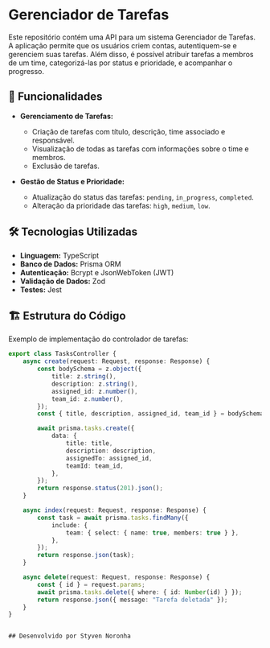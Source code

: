 # Gerenciador de Tarefas

Este repositório contém uma API para um sistema Gerenciador de Tarefas. A aplicação permite que os usuários criem contas, autentiquem-se e gerenciem suas tarefas. Além disso, é possível atribuir tarefas a membros de um time, categorizá-las por status e prioridade, e acompanhar o progresso.

## 🚀 Funcionalidades

- **Gerenciamento de Tarefas:**
  - Criação de tarefas com título, descrição, time associado e responsável.
  - Visualização de todas as tarefas com informações sobre o time e membros.
  - Exclusão de tarefas.

- **Gestão de Status e Prioridade:**
  - Atualização do status das tarefas: `pending`, `in_progress`, `completed`.
  - Alteração da prioridade das tarefas: `high`, `medium`, `low`.

## 🛠 Tecnologias Utilizadas

- **Linguagem:** TypeScript
- **Banco de Dados:** Prisma ORM
- **Autenticação:** Bcrypt e JsonWebToken (JWT)
- **Validação de Dados:** Zod
- **Testes:** Jest

## 🏗 Estrutura do Código

Exemplo de implementação do controlador de tarefas:

```typescript
export class TasksController {
    async create(request: Request, response: Response) {
        const bodySchema = z.object({
            title: z.string(),
            description: z.string(),
            assigned_id: z.number(),
            team_id: z.number(),
        });
        const { title, description, assigned_id, team_id } = bodySchema.parse(request.body);

        await prisma.tasks.create({
            data: {
                title: title,
                description: description,
                assignedTo: assigned_id,
                teamId: team_id,
            },
        });
        return response.status(201).json();
    }

    async index(request: Request, response: Response) {
        const task = await prisma.tasks.findMany({
            include: {
                team: { select: { name: true, members: true } },
            },
        });
        return response.json(task);
    }

    async delete(request: Request, response: Response) {
        const { id } = request.params;
        await prisma.tasks.delete({ where: { id: Number(id) } });
        return response.json({ message: "Tarefa deletada" });
    }
}


## Desenvolvido por Styven Noronha
